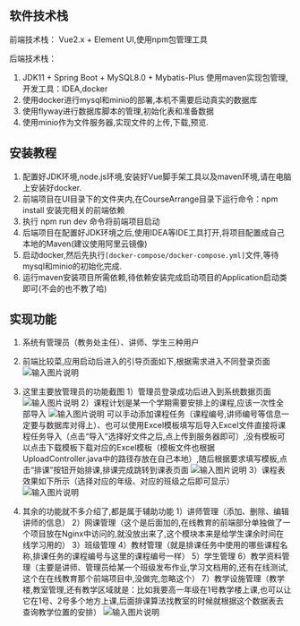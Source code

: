 ## 软件技术栈
前端技术栈：
    Vue2.x + Element UI,使用npm包管理工具

后端技术栈：
1. JDK11 + Spring Boot + MySQL8.0 + Mybatis-Plus 使用maven实现包管理,开发工具：IDEA,docker
2. 使用docker进行mysql和minio的部署,本机不需要启动真实的数据库
3. 使用flyway进行数据库脚本的管理,初始化表和准备数据
4. 使用minio作为文件服务器,实现文件的上传,下载,预览.



## 安装教程

1.  配置好JDK环境,node.js环境,安装好Vue脚手架工具以及maven环境,请在电脑上安装好docker.
2.  前端项目在UI目录下的文件夹内,在CourseArrange目录下运行命令：npm install 安装完相关的前端依赖
3.  执行 npm run dev 命令将前端项目启动
4.  后端项目在配置好JDK环境之后,使用IDEA等IDE工具打开,将项目配置成自己本地的Maven(建议使用阿里云镜像)
5.  启动docker,然后先执行`[docker-compose/docker-compose.yml]`文件,等待mysql和minio的初始化完成. 
6.  运行maven安装项目所需依赖,待依赖安装完成启动项目的Application启动类即可(不会的也不教了哈)

## 实现功能

1.  系统有管理员（教务处主任）、讲师、学生三种用户
2.  前端比较菜,应用启动后进入的引导页面如下,根据需求进入不同登录页面
    ![输入图片说明](https://images.gitee.com/uploads/images/2020/0708/111552_fafcb0e9_5505532.png "屏幕截图.png")
3.  这里主要放管理员的功能截图
    1）管理员登录成功后进入到系统数据页面
        ![输入图片说明](https://images.gitee.com/uploads/images/2020/0708/111732_908e9b16_5505532.png "屏幕截图.png")
    2）课程计划是某一个学期需要安排上的课程,应该一次性全部导入
        ![输入图片说明](https://images.gitee.com/uploads/images/2020/0708/111837_60f807d0_5505532.png "屏幕截图.png")
        可以手动添加课程任务（课程编号,讲师编号等信息一定要与数据库对得上）、也可以使用Excel模板填写后导入Excel文件直接将课程任务导入（点击“导入”选择好文件之后,点上传到服务器即可）,没有模板可以点击下载模板下载对应的Excel模板（模板文件也根据UploadController.java中的路径存放在自己本地）,随后根据要求填写模板,点击“排课”按钮开始排课,排课完成跳转到课表页面
        ![输入图片说明](https://images.gitee.com/uploads/images/2020/0708/111952_de046c5a_5505532.png "屏幕截图.png")
    3）课程表效果如下所示（选择对应的年级、对应的班级之后即可显示）
    ![输入图片说明](https://images.gitee.com/uploads/images/2020/0708/112342_b83b9f32_5505532.png "屏幕截图.png")

4.  其余的功能就不多介绍了,都是属于辅助功能
    1）讲师管理（添加、删除、编辑讲师的信息）
    2）网课管理（这个是后面加的,在线教育的前端部分单独做了一个项目放在Nginx中访问的,就没放出来了,这个模块本来是给学生课余时间在线学习用的）
    3）班级管理
    4）教材管理（就是排课任务中使用的哪些课程名称,排课任务的课程编号与这里的课程编号一样）
    5）学生管理
    6）教学资料管理（主要是讲师、管理员给某一个班级发布作业,学习文档用的,还有在线测试,这个在在线教育那个前端项目中,没做完,忽略这个）
    7）教学设施管理（教学楼,教室管理,还有教学区域就是：比如我要高一年级在1号教学楼上课,也可以让它在1号、2号多个地方上课,后面排课算法找教室的时候就根据这个数据表去查询教学位置的安排）
![输入图片说明](https://images.gitee.com/uploads/images/2020/0708/113007_3e1321af_5505532.png "屏幕截图.png")